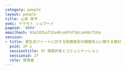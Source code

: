```yaml
---
category: people
layout: people
title: 山本 修平
yomi: ヤマモト シュウヘイ
pageid: '4094'
emailhash: 93a2d2baf32a46ce0f4f38ca446cf10a
session:
- title: 実生活ツイートに対する局面推定の精度向上に関する検討
  psid: 2F-1
  sessiontitle: 2F 情報共有とコミュニケーション
  sessionid: 2f
  role: 発表者
---
```

